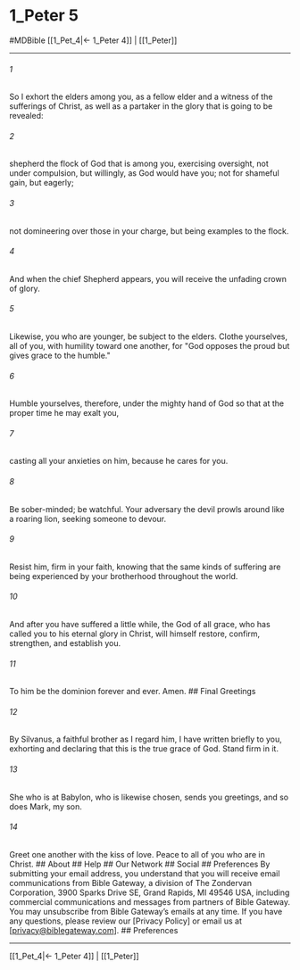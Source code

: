 # 1_Peter 5
#MDBible
[[1_Pet_4|← 1_Peter 4]] | [[1_Peter]]

***






###### 1 


So I exhort the elders among you, as a fellow elder and a witness of the sufferings of Christ, as well as a partaker in the glory that is going to be revealed: 





###### 2 


shepherd the flock of God that is among you, exercising oversight, not under compulsion, but willingly, as God would have you; not for shameful gain, but eagerly; 





###### 3 


not domineering over those in your charge, but being examples to the flock. 





###### 4 


And when the chief Shepherd appears, you will receive the unfading crown of glory. 





###### 5 


Likewise, you who are younger, be subject to the elders. Clothe yourselves, all of you, with humility toward one another, for "God opposes the proud but gives grace to the humble." 





###### 6 


Humble yourselves, therefore, under the mighty hand of God so that at the proper time he may exalt you, 





###### 7 


casting all your anxieties on him, because he cares for you. 





###### 8 


Be sober-minded; be watchful. Your adversary the devil prowls around like a roaring lion, seeking someone to devour. 





###### 9 


Resist him, firm in your faith, knowing that the same kinds of suffering are being experienced by your brotherhood throughout the world. 





###### 10 


And after you have suffered a little while, the God of all grace, who has called you to his eternal glory in Christ, will himself restore, confirm, strengthen, and establish you. 





###### 11 


To him be the dominion forever and ever. Amen. ## Final Greetings 





###### 12 


By Silvanus, a faithful brother as I regard him, I have written briefly to you, exhorting and declaring that this is the true grace of God. Stand firm in it. 





###### 13 


She who is at Babylon, who is likewise chosen, sends you greetings, and so does Mark, my son. 





###### 14 


Greet one another with the kiss of love. Peace to all of you who are in Christ. ## About ## Help ## Our Network ## Social ## Preferences By submitting your email address, you understand that you will receive email communications from Bible Gateway, a division of The Zondervan Corporation, 3900 Sparks Drive SE, Grand Rapids, MI 49546 USA, including commercial communications and messages from partners of Bible Gateway. You may unsubscribe from Bible Gateway&rsquo;s emails at any time. If you have any questions, please review our [Privacy Policy] or email us at [privacy@biblegateway.com]. ## Preferences

***

[[1_Pet_4|← 1_Peter 4]] | [[1_Peter]]
